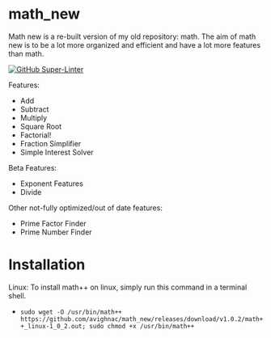 # math_new
Math new is a re-built version of my old repository: math. The aim of math new is to be a lot more organized and efficient and have a lot more features than math. 

[![GitHub Super-Linter](https://github.com/avighnac/math_new/workflows/Lint%20Code%20Base/badge.svg)](https://github.com/marketplace/actions/super-linter)

Features:
- Add
- Subtract
- Multiply
- Square Root
- Factorial!
- Fraction Simplifier
- Simple Interest Solver

Beta Features:
- Exponent Features
- Divide

Other not-fully optimized/out of date features:
- Prime Factor Finder
- Prime Number Finder

# Installation
 Linux: To install math++ on linux, simply run this command in a terminal shell.
 - `sudo wget -O /usr/bin/math++ https://github.com/avighnac/math_new/releases/download/v1.0.2/math++_linux-1_0_2.out; sudo chmod +x /usr/bin/math++`
